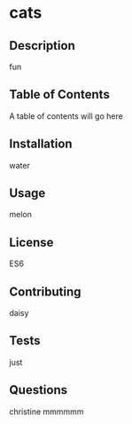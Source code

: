
  
  # cats

  ## Description

  fun

  ## Table of Contents

  A table of contents will go here

  ## Installation

  water

  ## Usage

  melon

  ## License

  ES6

  ## Contributing

  daisy

  ## Tests

  just

  ## Questions

  christine
  mmmmmm
